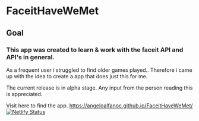 # FaceitHaveWeMet
## Goal
### This app was created to learn & work with the faceit API  and API's in general. 
As a frequent user i struggled to find older games played.. Therefore i came up with the idea to create a app that does just this for me. 

The current release is in alpha stage. 
Any input from the person reading this is appreciated. 

Visit here to find the app.
https://angeloalfanoc.github.io/FaceitHaveWeMet/
[![Netlify Status](https://api.netlify.com/api/v1/badges/0bcec6e7-8e73-420b-b094-97bb61c0f555/deploy-status)](https://app.netlify.com/sites/faceithavewemet/deploys)